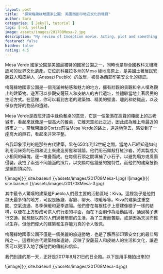 ```yaml
---
layout: post
title:  "探索梅薩綠地國家公園: 美國西部印地安文化的瑰寶"
author: Sara
categories: [ Jekyll, tutorial ]
tags: [red, yellow]
image: assets/images/201708Mesa-2.jpg
description: "My review of Inception movie. Acting, plot and something else in this short description."
featured: false
hidden: false
rating: 4.5
---
```


Mesa Verde 國家公園是美國最獨特的國家公園之一，同時也是聯合國教科文組織認可的世界文化遺產。它位於科羅拉多州的Mesa 綠地高原上，是美國土著居民安薩茲人和皮納人（Anasazi Pueblo）的故居，被譽為西部印第安文化的標誌。

梅薩綠地國家公園是一個充滿神秘感和魅力的地方，擁有壯觀的景觀和令人嘆為觀止的建築物。遊客可以參觀安薩茲人和皮納人的古代遺址，並體驗當地土著居民的生活方式。在這裡，你可以看到古老的建築物、精美的壁畫、雕刻和紡織品，以及保存完好的物品和遺跡。

Mesa Verde是西班牙語中綠色餐桌的意思，它是一個坐落在高聳的檯面上的古老城市，看起來就像是一個高大的餐桌，它離天空如此之近，因此成為離上帝最近的城市之一。當我開車從Cortze前往Mesa Verde的路上，遠遠地望去，感受到了一座高大的巨石，看起來非常平整。

令我印象深刻的是那些古代建築。早在650年到12世紀之間，當地人已經知道如何利用河床旁的石頭和泥土來建造房屋和城牆。他們用石頭敲打紅沙岩，將其製成大小相同的磚塊，逐一堆疊而成。在每個石頭之間填補了小石子，以避免塌方或風雨侵襲。我拍了兩張不同牆面的照片，以突顯每個牆壁的獨特性，而他們的建築技術是絕對頂尖的。

![image]({{ site.baseurl }}/assets/images/201708Mesa-1.jpg)
![image]({{ site.baseurl }}/assets/images/201708Mesa-3.jpg)

其中最令人驚嘆的建築是Pueblo人們最主要的活動區域：Kiva。這裡幾乎是他們每天最多待的地方，可說是飯廳、客廳、聊天、取暖等等。Kiva的建築注重空間、空氣流通、冬季保暖和夏季遮陽。他們會在每根柱子上搭建像棚子一樣的結構，以便在上方形成可供人們行走的平面，而在下面則作為活動區域，通過梯子進行交通。回想起以前的人們過著簡單的生活，為了三餐而苦腦，或是因為天災而難以生存，但他們偉大的建築和生存能力真的令人敬佩。

梅薩綠地國家公園不僅是一個美麗的旅遊勝地，也是了解西部印第安文化的最佳場所之一。這裡的古代建築物和遺跡，反映了安薩茲人和皮納人的生活和文化，讓遊客可以更深入地了解他們的傳統和信仰。

我們到達的那一天，正好是2017年8月21日的日全蝕。以下是用手機拍出來的!

 ![image]({{ site.baseurl }}/assets/images/201708Mesa-4.jpg)